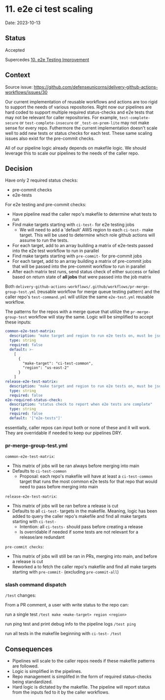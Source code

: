 # 11. e2e ci test scaling

Date: 2023-10-13

## Status

Accepted

Supercedes [10. e2e Testing Improvement](0010-e2e-testing-improvement.md)

## Context

Source issue: https://github.com/defenseunicorns/delivery-github-actions-workflows/issues/30

Our current implementation of reusable workflows and actions are too rigid to support the needs of various repositories. Right now our pipelines are hard coded to support multiple required status-checks and e2e tests that may not be relevant for caller repositories. For example, `test-complete-secure` or `test-complete-insecure` or `_test-on-prem-lite` may not make sense for every repo. Futhermore the current implementation doesn't scale well to add new tests or status checks for each test. These same scaling issues also exist for the pre-commit checks.

All of our pipeline logic already depends on makefile logic. We should leverage this to scale our pipelines to the needs of the caller repo.

## Decision

Have only 2 required status checks:
- pre-commit checks
- e2e-tests

For e2e testing and pre-commit checks:
- Have pipeline read the caller repo's makefile to determine what tests to run
- Find make targets starting with `ci-test-` for e2e testing jobs
  - We will need to add a 'default' AWS region to each `ci-test-` make target. This will be used to determine which role github actions will assume to run the tests.
- For each target, add to an array building a matrix of e2e-tests passed into the e2e test workflow to run in parallel
- Find make targets starting with `pre-commit-` for pre-commit jobs
- For each target, add to an array building a matrix of pre-commit jobs that will be passed into the pre-commit workflow to run in parallel
- After each matrix test runs, send status check of either success or failed based on return state of **all jobs** that were passed into the job matrix

Both `delivery-github-actions-workflows/.github/workflows/pr-merge-group-test.yml` (reusable workflow for merge queue testing pattern) and the caller repo's `test-command.yml` will utilize the same `e2e-test.yml` reusable workflow.

The patterns for the repos with a merge queue that utilize the `pr-merge-group-test` workflow will stay the same. Logic will be simplified to accept these inputs:

```yaml
common-e2e-test-matrix:
  description: "make target and region to run e2e tests on, must be json formatted"
  type: string
  required: false
  default: >-
    [
      {
        "make-target": "ci-test-common",
        "region": "us-east-2"
      }
    ]
release-e2e-test-matrix:
  description: "make target and region to run e2e tests on, must be json formatted, this is optional to override running all 'ci-test' make target tests"
  type: string
  required: false
e2e-required-status-check:
  description: "status check to report when e2e tests are complete"
  type: string
  required: false
  default: '["e2e-tests"]'
```

essentially, caller repos can input both or none of these and it will work. They are overridable if needed to keep our pipelines DRY.

### pr-merge-group-test.yml

`common-e2e-test-matrix`:
- This matrix of jobs will be ran always before merging into main
- Defaults to `ci-test-common`
  - Proposal: each repo's makefile will have at least a `ci-test-common` target that runs the most common e2e tests for that repo that would need to pass before merging into main

`release-e2e-test-matrix`:
- This matrix of jobs will be ran before a release is cut
- Defaults to all `ci-test-` targets in the makefile. Meaning, logic has been added to query the caller repo's makefile and find all make targets starting with `ci-test-`
  - Intention: all `ci-tests-` should pass before creating a release
  - Is overridable if needed if some tests are not relevant for a release/are redundant

`pre-commit checks`:
- This matrix of jobs will still be ran in PRs, merging into main, and before a release is cut
- Reworked a to fetch the caller repo's makefile and find all make targets starting with `pre-commit-` (excluding `pre-commit-all`)

### slash command dispatch

`/test` changes:

From a PR comment, a user with write status to the repo can:

run a single test
`/test make <make-target> region <region>`

run ping test and print debug info to the pipeline logs
`/test ping`

run all tests in the makefile beginning with `ci-test-`
`/test`

## Consequences

- Pipelines will scale to the caller repos needs if these makefile patterns are followed.
- Logic is simplified in the pipelines.
- Repo management is simplifed in the form of required status-checks being standardized.
- Hard logic is dictated by the makefile. The pipeline will report status from the inputs fed to it by the caller workflows.
